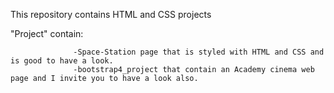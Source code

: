 This repository contains HTML and CSS projects

"Project" contain:
              
                  -Space-Station page that is styled with HTML and CSS and is good to have a look.
                  -bootstrap4_project that contain an Academy cinema web page and I invite you to have a look also.


